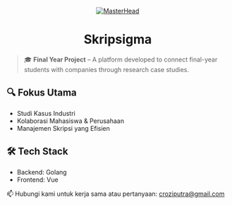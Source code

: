 <p align="center">
  <a href="https://github.com/hailDev">
    <img src="https://media1.tenor.com/m/KGbdlPgNAv8AAAAC/zeta-hololive.gif" alt="MasterHead">
  </a>
</p>


<h1 align="center">Skripsigma</h1>

> 🎓 **Final Year Project** – A platform developed to connect final-year students with companies through research case studies.

## 🔍 Fokus Utama
- Studi Kasus Industri
- Kolaborasi Mahasiswa & Perusahaan
- Manajemen Skripsi yang Efisien

## 🛠️ Tech Stack
- Backend: Golang
- Frontend: Vue

📫 Hubungi kami untuk kerja sama atau pertanyaan: croziputra@gmail.com
